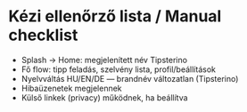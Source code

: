 # Kézi ellenőrző lista / Manual checklist

- Splash → Home: megjelenített név Tipsterino
- Fő flow: tipp feladás, szelvény lista, profil/beállítások
- Nyelvváltás HU/EN/DE — brandnév változatlan (Tipsterino)
- Hibaüzenetek megjelennek
- Külső linkek (privacy) működnek, ha beállítva

